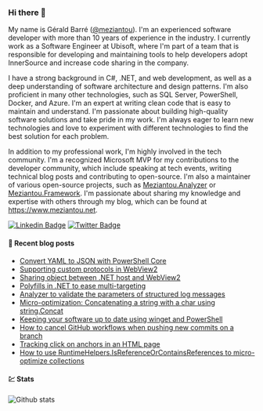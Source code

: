 ### Hi there 👋

My name is Gérald Barré ([@meziantou](https://twitter.com/meziantou)). I'm an experienced software developer with more than 10 years of experience in the industry. I currently work as a Software Engineer at Ubisoft, where I'm part of a team that is responsible for developing and maintaining tools to help developers adopt InnerSource and increase code sharing in the company.

I have a strong background in C#, .NET, and web development, as well as a deep understanding of software architecture and design patterns. I'm also proficient in many other technologies, such as SQL Server, PowerShell, Docker, and Azure. I'm an expert at writing clean code that is easy to maintain and understand. I'm passionate about building high-quality software solutions and take pride in my work. I'm always eager to learn new technologies and love to experiment with different technologies to find the best solution for each problem.

In addition to my professional work, I'm highly involved in the tech community. I'm a recognized Microsoft MVP for my contributions to the developer community, which include speaking at tech events, writing technical blog posts and contributing to open-source. I'm also a maintainer of various open-source projects, such as [Meziantou.Analyzer](https://github.com/meziantou/Meziantou.Analyzer) or [Meziantou.Framework](https://github.com/meziantou/Meziantou.Framework). I'm passionate about sharing my knowledge and expertise with others through my blog, which can be found at https://www.meziantou.net.

[![Linkedin Badge](https://img.shields.io/badge/-LinkedIn-blue?style=flat-square&logo=Linkedin&logoColor=white&link=https://www.linkedin.com/in/meziantou/)](https://www.linkedin.com/in/meziantou/)
[![Twitter Badge](https://img.shields.io/badge/-Twitter-1ca0f1?style=flat-square&labelColor=1ca0f1&logo=twitter&logoColor=white&link=https://twitter.com/meziantou)](https://twitter.com/meziantou)


#### 📗 Recent blog posts

<!--START_SECTION:feed-->
* [Convert YAML to JSON with PowerShell Core](https:&#x2F;&#x2F;www.meziantou.net&#x2F;convert-yaml-to-json-with-powershell-core.htm?utm_medium&#x3D;social&amp;utm_source&#x3D;syndication)
* [Supporting custom protocols in WebView2](https:&#x2F;&#x2F;www.meziantou.net&#x2F;supporting-custom-protocols-in-webview2.htm?utm_medium&#x3D;social&amp;utm_source&#x3D;syndication)
* [Sharing object between .NET host and WebView2](https:&#x2F;&#x2F;www.meziantou.net&#x2F;sharing-object-between-dotnet-host-and-webview2.htm?utm_medium&#x3D;social&amp;utm_source&#x3D;syndication)
* [Polyfills in .NET to ease multi-targeting](https:&#x2F;&#x2F;www.meziantou.net&#x2F;polyfills-in-dotnet-to-ease-multi-targeting.htm?utm_medium&#x3D;social&amp;utm_source&#x3D;syndication)
* [Analyzer to validate the parameters of structured log messages](https:&#x2F;&#x2F;www.meziantou.net&#x2F;roslyn-analyzer-to-check-the-types-of-structured-log-messages.htm?utm_medium&#x3D;social&amp;utm_source&#x3D;syndication)
* [Micro-optimization: Concatenating a string with a char using string.Concat](https:&#x2F;&#x2F;www.meziantou.net&#x2F;micro-optimization-concatenating-a-string-with-a-char-using-string-concat.htm?utm_medium&#x3D;social&amp;utm_source&#x3D;syndication)
* [Keeping your software up to date using winget and PowerShell](https:&#x2F;&#x2F;www.meziantou.net&#x2F;keeping-your-software-up-to-date-using-winget-and-powershell.htm?utm_medium&#x3D;social&amp;utm_source&#x3D;syndication)
* [How to cancel GitHub workflows when pushing new commits on a branch](https:&#x2F;&#x2F;www.meziantou.net&#x2F;how-to-cancel-github-workflows-when-pushing-new-commits-on-a-branch.htm?utm_medium&#x3D;social&amp;utm_source&#x3D;syndication)
* [Tracking click on anchors in an HTML page](https:&#x2F;&#x2F;www.meziantou.net&#x2F;tracking-click-on-anchors-in-an-html-page.htm?utm_medium&#x3D;social&amp;utm_source&#x3D;syndication)
* [How to use RuntimeHelpers.IsReferenceOrContainsReferences to micro-optimize collections](https:&#x2F;&#x2F;www.meziantou.net&#x2F;how-to-use-runtimehelpers-isreferenceorcontainsreferences-to-micro-optimize-coll.htm?utm_medium&#x3D;social&amp;utm_source&#x3D;syndication)
<!--END_SECTION:feed-->

#### 💹 Stats

![Github stats](https://github-readme-stats.vercel.app/api?username=meziantou&show_icons=true&hide_border=true)
